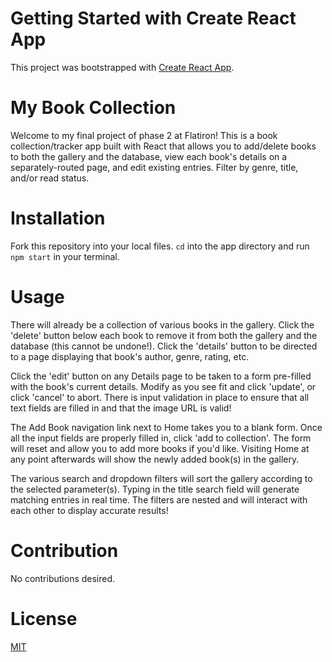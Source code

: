 # Getting Started with Create React App

This project was bootstrapped with [Create React App](https://github.com/facebook/create-react-app).

# My Book Collection

Welcome to my final project of phase 2 at Flatiron! This is a book collection/tracker app built with React that allows you to add/delete books to both the gallery and the database, view each book's details on a separately-routed page, and edit existing entries. Filter by genre, title, and/or read status.  

# Installation

Fork this repository into your local files. `cd` into the app directory and run `npm start` in your terminal.

# Usage

There will already be a collection of various books in the gallery. Click the 'delete' button below each book to remove it from both the gallery and the database (this cannot be undone!). Click the 'details' button to be directed to a page displaying that book's author, genre, rating, etc.

Click the 'edit' button on any Details page to be taken to a form pre-filled with the book's current details. Modify as you see fit and click 'update', or click 'cancel' to abort. There is input validation in place to ensure that all text fields are filled in and that the image URL is valid!

The Add Book navigation link next to Home takes you to a blank form. Once all the input fields are properly filled in, click 'add to collection'. The form will reset and allow you to add more books if you'd like. Visiting Home at any point afterwards will show the newly added book(s) in the gallery.

The various search and dropdown filters will sort the gallery according to the selected parameter(s). Typing in the title search field will generate matching entries in real time. The filters are nested and will interact with each other to display accurate results!

# Contribution

No contributions desired.

# License

[MIT](https://choosealicense.com/licenses/mit/)